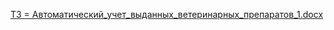 [ТЗ = Автоматический_учет_выданных_ветеринарных_препаратов_1.docx](https://github.com/user-attachments/files/23161081/_._._._._._1.docx)
